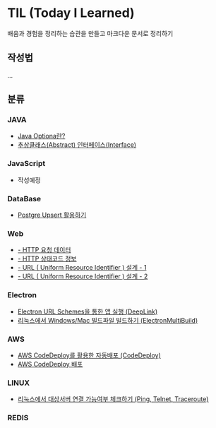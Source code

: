 # TIL (Today I Learned)

배움과 경험을 정리하는 습관을 만들고 마크다운 문서로 정리하기

## 작성법

...

## 분류

### JAVA

- <a href="https://github.com/rumor1993/TIL/blob/main/JAVA/Optional.md"> Java Optiona란?</a>
- <a href="https://github.com/rumor1993/TIL/blob/main/JAVA/AbstractInterface.md"> 추상클래스(Abstract) 인터페이스(Interface)</a>

### JavaScript

- 작성예정

### DataBase
- <a href="https://github.com/rumor1993/TIL/blob/main/DataBase/PostgresqlUpsert.md">Postgre Upsert 활용하기</a>

### Web

- <a href="https://github.com/rumor1993/TIL/blob/main/WEB/HTTP-요청-데이터.md">- HTTP 요청 데이터</a>
- <a href="https://github.com/rumor1993/TIL/blob/main/WEB/[HTTP]StatusCode.md">- HTTP 상태코드 정보</a>
- <a href="https://github.com/rumor1993/TIL/blob/main/WEB/URL(UniformResourceIdentifier).md">- URL ( Uniform Resource Identifier ) 설계 - 1</a>
- <a href="https://github.com/rumor1993/TIL/blob/main/WEB/URL(UniformResourceIdentifier)-2.md">- URL ( Uniform Resource Identifier ) 설계 - 2</a>

### Electron

- <a href="https://github.com/rumor1993/TIL/blob/main/Electron/DeepLink.md">Electron URL Schemes을 통한 앱 실행 (DeepLink)</a>
- <a href="https://github.com/rumor1993/TIL/blob/main/Electron/ElectronMultiBuild.md">리눅스에서 Windows/Mac 빌드파일 빌드하기 (ElectronMultiBuild)</a>

### AWS

- <a href="https://github.com/rumor1993/TIL/blob/main/AWS/CodeDeploy.md">AWS CodeDeploy를 활용한 자동배포 (CodeDeploy)</a>
- <a href="https://github.com/rumor1993/TIL/blob/main/AWS/CodeDeploy-2.md">AWS CodeDeploy 배포</a>

### LINUX

- <a href="https://github.com/rumor1993/TIL/blob/main/LINUX/Ping-Telnet-Traceroute.md">리눅스에서 대상서버 연결 가능여부 체크하기 (Ping, Telnet, Traceroute)</a>

### REDIS